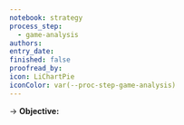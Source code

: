 ```yaml
---
notebook: strategy
process_step:
  - game-analysis
authors: 
entry_date: 
finished: false
proofread_by: 
icon: LiChartPie
iconColor: var(--proc-step-game-analysis)
---
```

→ **Objective:** 